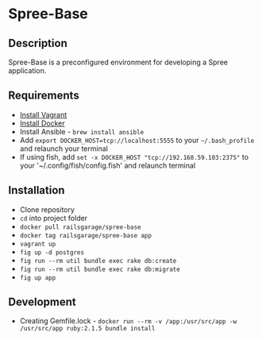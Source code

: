 # Spree-Base

## Description
Spree-Base is a preconfigured environment for developing a Spree application.

## Requirements
 * [Install Vagrant](https://www.vagrantup.com/downloads.html)
 * [Install Docker](https://docs.docker.com/installation/)
 * Install Ansible - `brew install ansible`
 * Add `export DOCKER_HOST=tcp://localhost:5555` to your `~/.bash_profile` and relaunch your terminal
 * If using fish, add `set -x DOCKER_HOST "tcp://192.168.59.103:2375"` to your '~/.config/fish/config.fish' and relaunch terminal

## Installation
 * Clone repository
 * `cd` into project folder
 * `docker pull railsgarage/spree-base`
 * `docker tag railsgarage/spree-base app`
 * `vagrant up`
 * `fig up -d postgres`
 * `fig run --rm util bundle exec rake db:create`
 * `fig run --rm util bundle exec rake db:migrate`
 * `fig up app`

## Development
 * Creating Gemfile.lock - `docker run --rm -v /app:/usr/src/app -w /usr/src/app ruby:2.1.5 bundle install`
